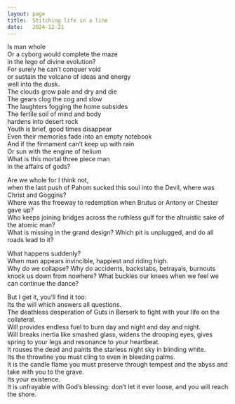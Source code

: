 ```yaml
---
layout: page
title:  Stitching life in a line
date:   2024-12-21
---
```


Is man whole  
Or a cyborg would complete the maze  
in the lego of divine evolution?  
For surely he can’t conquer void  
or sustain the volcano of ideas and energy  
well into the dusk.  
The clouds grow pale and dry and die  
The gears clog the cog and slow  
The laughters fogging the home subsides  
The fertile soil of mind and body  
hardens into desert rock  
Youth is brief, good times disappear  
Even their memories fade into an empty notebook  
And if the firmament can’t keep up with rain   
Or sun with the engine of helium   
What is this mortal three piece man  
in the affairs of gods?  

Are we whole for I think not,  
when the last push of Pahom sucked this soul into the Devil, where was Christ and Goggins?  
Where was the freeway to redemption when Brutus or Antony or Chester gave up?  
Who keeps joining bridges across the ruthless gulf for the altruistic sake of the atomic man?  
What is missing in the grand design? Which pit is unplugged, and do all roads lead to it?  

What happens suddenly?  
When man appears invincible, happiest and riding high.  
Why do we collapse? Why do accidents, backstabs, betrayals, burnouts knock us down from nowhere? What buckles our   knees when we feel we can continue the dance?  

But I get it, you’ll find it too:  
Its the will which answers all questions.  
The deathless desperation of Guts in Berserk to fight with your life on the collateral.  
Will provides endless fuel to burn day and night and day and night.  
Will breaks inertia like smashed glass, widens the drooping eyes, gives spring to your legs and resonance to your heartbeat.   
It rouses the dead and paints the starless night sky in blinding white.  
Its the throwline you must cling to even in bleeding palms.  
It is the candle flame you must preserve through tempest and the abyss and take with you to the grave.  
Its your existence.  
It is unfrayable with God’s blessing: don’t let it ever loose, and you will reach the shore.  
